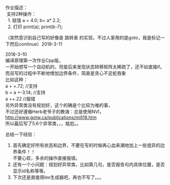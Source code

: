 作业描述：  
  支持2种操作：  
    1. 赋值     a = 4.0;    b= a* 2.2;  
    2. 打印     print(a);   print(b-7);  


（突然意识到自己写的好像是 跳转表 的实现，不过人家用的是goto，我是标记一下然后continue）2018-3-11  

  
2018-3-10  
编译原理第一次作业Cpp版，  
  一开始想写一个自动机的，但是后来发现状态转移矩阵太稀疏了，还不如直接if。  
  而且写的过程中不断地增加边界条件，简直是贪心不足蛇吞象  
  比如这种：  
    a + +.72;       //支持  
    b = a +-3.14;   //支持  
    a ++.22         //报错  
    另外异常类没有规划好，这个的确是个比较为难的事，  
    不过还好遵循Herb老爷子的教诲：总是使用NVI，  http://www.gotw.ca/publications/mill18.htm  
    所以最后写了5.6个异常类，，，尴尬。。
      
  
总结一下经验：  
  1. 首先确定好所有状态和边界，不要在写的时候再心血来潮地加上一些诡异的边界条件！！  
      不要心软，多余的操作直接报错。  
  2. 还有一个小问题：规划好异常类，比如第几句，是否报告句内具体位置，是否显示id名称等等。  
  3. 下次还是直接用lex生成器吧，再也不写了。。。  

